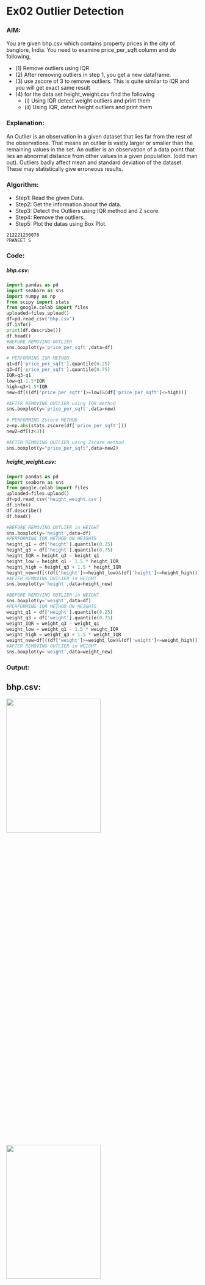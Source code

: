 # Ex02 Outlier Detection
### AIM:  
You are given bhp.csv which contains property prices in the city of banglore, India. You need to examine price_per_sqft column and do following,
- (1) Remove outliers using IQR
- (2) After removing outliers in step 1, you get a new dataframe.
- (3) use zscore of 3 to remove outliers. This is quite similar to IQR and you will get exact same result
- (4) for the data set height_weight.csv find the following
  - (i) Using IQR detect weight outliers and print them
  - (ii) Using IQR, detect height outliers and print them
### Explanation:
An Outlier is an observation in a given dataset that lies far from the rest of the observations. That means an outlier is vastly larger or smaller than the remaining values in the set.
An outlier is an observation of a data point that lies an abnormal distance from other values in a given population. (odd man out).
Outliers badly affect mean and standard deviation of the dataset. These may statistically give erroneous results.
### Algorithm:
- Step1: Read the given Data.
- Step2: Get the information about the data.
- Step3: Detect the Outliers using IQR method and Z score.
- Step4: Remove the outliers.
- Step5: Plot the datas using Box Plot.
```
212221230078
PRANEET S
```
### Code:
##### bhp.csv:
```Python
import pandas as pd
import seaborn as sns
import numpy as np
from scipy import stats
from google.colab import files
uploaded=files.upload()
df=pd.read_csv('bhp.csv')
df.info()
print(df.describe())
df.head()
#BEFORE REMOVING OUTLIER
sns.boxplot(y='price_per_sqft',data=df)

# PERFORMING IQR METHOD
q1=df['price_per_sqft'].quantile(0.25)
q3=df['price_per_sqft'].quantile(0.75)
IQR=q3-q1
low=q1-1.5*IQR
high=q3+1.5*IQR
new=df[((df['price_per_sqft']>=low)&(df['price_per_sqft']<=high))]

#AFTER REMOVING OUTLIER using IQR method
sns.boxplot(y='price_per_sqft',data=new)

# PERFORMING Zscore METHOD
z=np.abs(stats.zscore(df['price_per_sqft']))
new2=df[(z<3)]

#AFTER REMOVING OUTLIER using Zscore method
sns.boxplot(y="price_per_sqft",data=new2)
```
##### height_weight.csv:
```Python
import pandas as pd
import seaborn as sns
from google.colab import files
uploaded=files.upload()
df=pd.read_csv('height_weight.csv')
df.info()
df.describe()
df.head()

#BEFORE REMOVING OUTLIER in HEIGHT
sns.boxplot(y='height',data=df)
#PERFORMING IQR METHOD ON HEIGHTS
height_q1 = df['height'].quantile(0.25)
height_q3 = df['height'].quantile(0.75)
height_IQR = height_q3 - height_q1
height_low = height_q1 - 1.5 * height_IQR
height_high = height_q3 + 1.5 * height_IQR
height_new=df[((df['height']>=height_low)&(df['height']<=height_high))]
#AFTER REMOVING OUTLIER in HEIGHT
sns.boxplot(y='height',data=height_new)

#BEFORE REMOVING OUTLIER in WEIGHT
sns.boxplot(y='weight',data=df)
#PERFORMING IQR METHOD ON HEIGHTS
weight_q1 = df['weight'].quantile(0.25)
weight_q3 = df['weight'].quantile(0.75)
weight_IQR = weight_q3 - weight_q1
weight_low = weight_q1 - 1.5 * weight_IQR
weight_high = weight_q3 + 1.5 * weight_IQR
weight_new=df[((df['weight']>=weight_low)&(df['weight']<=weight_high))]
#AFTER REMOVING OUTLIER in WEIGHT
sns.boxplot(y='weight',data=weight_new)
```
### Output:
## bhp.csv:

<img height=30% width=70% src="https://github.com/Lakshmipriya2005/ODD2023---Datascience---Ex-02/assets/115525361/1f3a5b21-70aa-49f7-8c15-91d0fe1befa3)">

<img height=30% width=70% src="https://github.com/Lakshmipriya2005/ODD2023---Datascience---Ex-02/assets/115525361/0b8d9aa7-3d6a-4121-82aa-bcb91d05f72b">

<img height=30% width=70% src="https://github.com/Lakshmipriya2005/ODD2023---Datascience---Ex-02/assets/115525361/36436edc-135e-49cf-959a-507d1e780529">

<img height=30% width=70% src="https://github.com/Lakshmipriya2005/ODD2023---Datascience---Ex-02/assets/115525361/67770f30-d65c-4644-b450-22eedde9ee6e">


## weight_height.csv:

<img height=30% width=70% src="https://github.com/Lakshmipriya2005/ODD2023---Datascience---Ex-02/assets/115525361/3d15ba3a-22f1-49db-b777-357e10881102">

<img height=30% width=70% src="https://github.com/Lakshmipriya2005/ODD2023---Datascience---Ex-02/assets/115525361/7c77eb91-ed9b-4604-9041-565162409b10">



<img height=30% width=70% src="https://github.com/Lakshmipriya2005/ODD2023---Datascience---Ex-02/assets/115525361/e27fa0cd-fe36-49d3-9bf7-9db76b44e5ac">
<img height=30% width=70% src="https://github.com/Lakshmipriya2005/ODD2023---Datascience---Ex-02/assets/115525361/b590857b-4113-413c-b84b-a05385b99f7a">


<img height=30% width=70% src="https://github.com/Lakshmipriya2005/ODD2023---Datascience---Ex-02/assets/115525361/78d81811-6b78-43f7-92ba-961eda88e8e6">



### Result:
Hence the given set of data is read and the outliers are removed using the IQR method and Zscore method.
